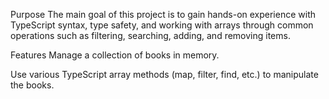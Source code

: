 Purpose
The main goal of this project is to gain hands-on experience with TypeScript syntax, type safety, and working with arrays through common operations such as filtering, searching, adding, and removing items.

Features
Manage a collection of books in memory.

Use various TypeScript array methods (map, filter, find, etc.) to manipulate the books.
